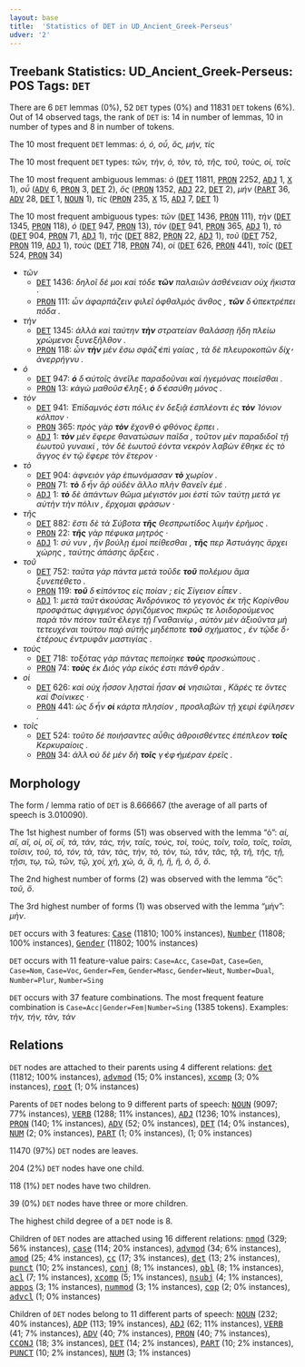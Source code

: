 ```yaml
---
layout: base
title:  'Statistics of DET in UD_Ancient_Greek-Perseus'
udver: '2'
---
```


## Treebank Statistics: UD_Ancient_Greek-Perseus: POS Tags: `DET`

There are 6 `DET` lemmas (0%), 52 `DET` types (0%) and 11831 `DET` tokens (6%).
Out of 14 observed tags, the rank of `DET` is: 14 in number of lemmas, 10 in number of types and 8 in number of tokens.

The 10 most frequent `DET` lemmas: <em>ὁ, ὀ, οὗ, ὅς, μήν, τίς</em>

The 10 most frequent `DET` types:  <em>τῶν, τὴν, ὁ, τὸν, τὸ, τῆς, τοῦ, τοὺς, οἱ, τοῖς</em>

The 10 most frequent ambiguous lemmas: <em>ὁ</em> (<tt><a href="grc_perseus-pos-DET.html">DET</a></tt> 11811, <tt><a href="grc_perseus-pos-PRON.html">PRON</a></tt> 2252, <tt><a href="grc_perseus-pos-ADJ.html">ADJ</a></tt> 1, <tt><a href="grc_perseus-pos-X.html">X</a></tt> 1), <em>οὗ</em> (<tt><a href="grc_perseus-pos-ADV.html">ADV</a></tt> 6, <tt><a href="grc_perseus-pos-PRON.html">PRON</a></tt> 3, <tt><a href="grc_perseus-pos-DET.html">DET</a></tt> 2), <em>ὅς</em> (<tt><a href="grc_perseus-pos-PRON.html">PRON</a></tt> 1352, <tt><a href="grc_perseus-pos-ADJ.html">ADJ</a></tt> 22, <tt><a href="grc_perseus-pos-DET.html">DET</a></tt> 2), <em>μήν</em> (<tt><a href="grc_perseus-pos-PART.html">PART</a></tt> 36, <tt><a href="grc_perseus-pos-ADV.html">ADV</a></tt> 28, <tt><a href="grc_perseus-pos-DET.html">DET</a></tt> 1, <tt><a href="grc_perseus-pos-NOUN.html">NOUN</a></tt> 1), <em>τίς</em> (<tt><a href="grc_perseus-pos-PRON.html">PRON</a></tt> 235, <tt><a href="grc_perseus-pos-X.html">X</a></tt> 15, <tt><a href="grc_perseus-pos-ADJ.html">ADJ</a></tt> 7, <tt><a href="grc_perseus-pos-DET.html">DET</a></tt> 1)

The 10 most frequent ambiguous types:  <em>τῶν</em> (<tt><a href="grc_perseus-pos-DET.html">DET</a></tt> 1436, <tt><a href="grc_perseus-pos-PRON.html">PRON</a></tt> 111), <em>τὴν</em> (<tt><a href="grc_perseus-pos-DET.html">DET</a></tt> 1345, <tt><a href="grc_perseus-pos-PRON.html">PRON</a></tt> 118), <em>ὁ</em> (<tt><a href="grc_perseus-pos-DET.html">DET</a></tt> 947, <tt><a href="grc_perseus-pos-PRON.html">PRON</a></tt> 13), <em>τὸν</em> (<tt><a href="grc_perseus-pos-DET.html">DET</a></tt> 941, <tt><a href="grc_perseus-pos-PRON.html">PRON</a></tt> 365, <tt><a href="grc_perseus-pos-ADJ.html">ADJ</a></tt> 1), <em>τὸ</em> (<tt><a href="grc_perseus-pos-DET.html">DET</a></tt> 904, <tt><a href="grc_perseus-pos-PRON.html">PRON</a></tt> 71, <tt><a href="grc_perseus-pos-ADJ.html">ADJ</a></tt> 1), <em>τῆς</em> (<tt><a href="grc_perseus-pos-DET.html">DET</a></tt> 882, <tt><a href="grc_perseus-pos-PRON.html">PRON</a></tt> 22, <tt><a href="grc_perseus-pos-ADJ.html">ADJ</a></tt> 1), <em>τοῦ</em> (<tt><a href="grc_perseus-pos-DET.html">DET</a></tt> 752, <tt><a href="grc_perseus-pos-PRON.html">PRON</a></tt> 119, <tt><a href="grc_perseus-pos-ADJ.html">ADJ</a></tt> 1), <em>τοὺς</em> (<tt><a href="grc_perseus-pos-DET.html">DET</a></tt> 718, <tt><a href="grc_perseus-pos-PRON.html">PRON</a></tt> 74), <em>οἱ</em> (<tt><a href="grc_perseus-pos-DET.html">DET</a></tt> 626, <tt><a href="grc_perseus-pos-PRON.html">PRON</a></tt> 441), <em>τοῖς</em> (<tt><a href="grc_perseus-pos-DET.html">DET</a></tt> 524, <tt><a href="grc_perseus-pos-PRON.html">PRON</a></tt> 34)


* <em>τῶν</em>
  * <tt><a href="grc_perseus-pos-DET.html">DET</a></tt> 1436: <em>δηλοῖ δέ μοι καὶ τόδε <b>τῶν</b> παλαιῶν ἀσθένειαν οὐχ ἥκιστα ·</em>
  * <tt><a href="grc_perseus-pos-PRON.html">PRON</a></tt> 111: <em>ὧν ἀφαρπάζειν φιλεῖ ὀφθαλμὸς ἄνθος , <b>τῶν</b> δ̓ ὑπεκτρέπει πόδα .</em>
* <em>τὴν</em>
  * <tt><a href="grc_perseus-pos-DET.html">DET</a></tt> 1345: <em>ἀλλὰ καὶ ταύτην <b>τὴν</b> στρατείαν θαλάσσῃ ἤδη πλείω χρώμενοι ξυνεξῆλθον .</em>
  * <tt><a href="grc_perseus-pos-PRON.html">PRON</a></tt> 118: <em>ὧν <b>τὴν</b> μὲν ἔσω σφάζ̓ ἐπὶ γαίας , τὰ δὲ πλευροκοπῶν δίχ̓ ἀνερρήγνυ .</em>
* <em>ὁ</em>
  * <tt><a href="grc_perseus-pos-DET.html">DET</a></tt> 947: <em><b>ὁ</b> δ̓ αὐτοῖς ἀνεῖλε παραδοῦναι καὶ ἡγεμόνας ποιεῖσθαι .</em>
  * <tt><a href="grc_perseus-pos-PRON.html">PRON</a></tt> 13: <em>κἀγὼ μαθοῦσ̓ ἔληξ̓ , <b>ὁ</b> δ̓ ἐσσύθη μόνος .</em>
* <em>τὸν</em>
  * <tt><a href="grc_perseus-pos-DET.html">DET</a></tt> 941: <em>Ἐπίδαμνός ἐστι πόλις ἐν δεξιᾷ ἐσπλέοντι ἐς <b>τὸν</b> Ἰόνιον κόλπον ·</em>
  * <tt><a href="grc_perseus-pos-PRON.html">PRON</a></tt> 365: <em>πρὸς γὰρ <b>τὸν</b> ἔχονθ̓ ὁ φθόνος ἕρπει .</em>
  * <tt><a href="grc_perseus-pos-ADJ.html">ADJ</a></tt> 1: <em><b>τὸν</b> μὲν ἔφερε θανατώσων παῖδα , τοῦτον μὲν παραδιδοῖ τῇ ἑωυτοῦ γυναικί , τὸν δὲ ἑωυτοῦ ἐόντα νεκρὸν λαβὼν ἔθηκε ἐς τὸ ἄγγος ἐν τῷ ἔφερε τὸν ἕτερον ·</em>
* <em>τὸ</em>
  * <tt><a href="grc_perseus-pos-DET.html">DET</a></tt> 904: <em>ἀφνειὸν γὰρ ἐπωνόμασαν <b>τὸ</b> χωρίον .</em>
  * <tt><a href="grc_perseus-pos-PRON.html">PRON</a></tt> 71: <em><b>τὸ</b> δ̓ ἦν ἄῤ οὐδὲν ἄλλο πλὴν θανεῖν ἐμέ .</em>
  * <tt><a href="grc_perseus-pos-ADJ.html">ADJ</a></tt> 1: <em><b>τὸ</b> δὲ ἁπάντων θῶμα μέγιστόν μοι ἐστὶ τῶν ταύτῃ μετά γε αὐτὴν τὴν πόλιν , ἔρχομαι φράσων ·</em>
* <em>τῆς</em>
  * <tt><a href="grc_perseus-pos-DET.html">DET</a></tt> 882: <em>ἔστι δὲ τὰ Σύβοτα <b>τῆς</b> Θεσπρωτίδος λιμὴν ἐρῆμος .</em>
  * <tt><a href="grc_perseus-pos-PRON.html">PRON</a></tt> 22: <em><b>τῆς</b> γὰρ πέφυκα μητρός ·</em>
  * <tt><a href="grc_perseus-pos-ADJ.html">ADJ</a></tt> 1: <em>σύ νυν , ἢν βούλῃ ἐμοὶ πείθεσθαι , <b>τῆς</b> περ Ἀστυάγης ἄρχει χώρης , ταύτης ἁπάσης ἄρξεις .</em>
* <em>τοῦ</em>
  * <tt><a href="grc_perseus-pos-DET.html">DET</a></tt> 752: <em>ταῦτα γὰρ πάντα μετὰ τοῦδε <b>τοῦ</b> πολέμου ἅμα ξυνεπέθετο .</em>
  * <tt><a href="grc_perseus-pos-PRON.html">PRON</a></tt> 119: <em><b>τοῦ</b> δ̓ εἰπόντος εἰς ποίαν ; εἰς Σίγειον εἶπεν .</em>
  * <tt><a href="grc_perseus-pos-ADJ.html">ADJ</a></tt> 1: <em>μετὰ ταῦτ̓ ἀκούσας Ἀνδρόνικος τὸ γεγονὸς ἐκ τῆς Κορίνθου προσφάτως ἀφιγμένος ὀργιζόμενος πικρῶς τε λοιδορούμενος παρὰ τὸν πότον ταῦτ̓ ἔλεγε τῇ Γναθαινίῳ , αὐτὸν μὲν ἀξιοῦντα μὴ τετευχέναι τούτου παῤ αὐτῆς μηδέποτε <b>τοῦ</b> σχήματος , ἐν τῷδε δ̓ ἑτέρους ἐντρυφᾶν μαστιγίας .</em>
* <em>τοὺς</em>
  * <tt><a href="grc_perseus-pos-DET.html">DET</a></tt> 718: <em>τοξότας γὰρ πάντας πεποίηκε <b>τοὺς</b> προσκώπους .</em>
  * <tt><a href="grc_perseus-pos-PRON.html">PRON</a></tt> 74: <em><b>τοὺς</b> ἐκ Διὸς γὰρ εἰκός ἐστι πάνθ̓ ὁρᾶν .</em>
* <em>οἱ</em>
  * <tt><a href="grc_perseus-pos-DET.html">DET</a></tt> 626: <em>καὶ οὐχ ἧσσον λῃσταὶ ἦσαν <b>οἱ</b> νησιῶται , Κᾶρές τε ὄντες καὶ Φοίνικες ·</em>
  * <tt><a href="grc_perseus-pos-PRON.html">PRON</a></tt> 441: <em>ὡς δ̓ ἦν <b>οἱ</b> κάρτα πλησίον , προσλαβὼν τῇ χειρὶ ἐφίλησεν .</em>
* <em>τοῖς</em>
  * <tt><a href="grc_perseus-pos-DET.html">DET</a></tt> 524: <em>τοῦτο δὲ ποιήσαντες αὖθις ἁθροισθέντες ἐπέπλεον <b>τοῖς</b> Κερκυραίοις .</em>
  * <tt><a href="grc_perseus-pos-PRON.html">PRON</a></tt> 34: <em>ἀλλ̓ οὐ δὲ μὲν δὴ <b>τοῖς</b> γ̓ ἐφ̓ ἡμέραν ἐρεῖς .</em>

## Morphology

The form / lemma ratio of `DET` is 8.666667 (the average of all parts of speech is 3.010090).

The 1st highest number of forms (51) was observed with the lemma “ὁ”: <em>αἱ, αἳ, αἵ, οἱ, οἳ, οἵ, τά, τάν, τάς, τήν, ταῖς, τούς, τοὶ, τοὺς, τοῖν, τοῖο, τοῖς, τοῖσι, τοῖσιν, τοῦ, τό, τόν, τὰ, τὰν, τὰς, τὴν, τὸ, τὸν, τὼ, τᾶν, τᾶς, τᾷ, τῆ, τῆς, τῇ, τῇσι, τῳ, τῶ, τῶν, τῷ, χοἰ, χἠ, χὠ, ἁ, ἃ, ἡ, ἣ, ἥ, ὁ, ὃ, ὅ</em>.

The 2nd highest number of forms (2) was observed with the lemma “ὅς”: <em>τοῦ, ὃ</em>.

The 3rd highest number of forms (1) was observed with the lemma “μήν”: <em>μὴν</em>.

`DET` occurs with 3 features: <tt><a href="grc_perseus-feat-Case.html">Case</a></tt> (11810; 100% instances), <tt><a href="grc_perseus-feat-Number.html">Number</a></tt> (11808; 100% instances), <tt><a href="grc_perseus-feat-Gender.html">Gender</a></tt> (11802; 100% instances)

`DET` occurs with 11 feature-value pairs: `Case=Acc`, `Case=Dat`, `Case=Gen`, `Case=Nom`, `Case=Voc`, `Gender=Fem`, `Gender=Masc`, `Gender=Neut`, `Number=Dual`, `Number=Plur`, `Number=Sing`

`DET` occurs with 37 feature combinations.
The most frequent feature combination is `Case=Acc|Gender=Fem|Number=Sing` (1385 tokens).
Examples: <em>τὴν, τήν, τὰν, τάν</em>


## Relations

`DET` nodes are attached to their parents using 4 different relations: <tt><a href="grc_perseus-dep-det.html">det</a></tt> (11812; 100% instances), <tt><a href="grc_perseus-dep-advmod.html">advmod</a></tt> (15; 0% instances), <tt><a href="grc_perseus-dep-xcomp.html">xcomp</a></tt> (3; 0% instances), <tt><a href="grc_perseus-dep-root.html">root</a></tt> (1; 0% instances)

Parents of `DET` nodes belong to 9 different parts of speech: <tt><a href="grc_perseus-pos-NOUN.html">NOUN</a></tt> (9097; 77% instances), <tt><a href="grc_perseus-pos-VERB.html">VERB</a></tt> (1288; 11% instances), <tt><a href="grc_perseus-pos-ADJ.html">ADJ</a></tt> (1236; 10% instances), <tt><a href="grc_perseus-pos-PRON.html">PRON</a></tt> (140; 1% instances), <tt><a href="grc_perseus-pos-ADV.html">ADV</a></tt> (52; 0% instances), <tt><a href="grc_perseus-pos-DET.html">DET</a></tt> (14; 0% instances), <tt><a href="grc_perseus-pos-NUM.html">NUM</a></tt> (2; 0% instances), <tt><a href="grc_perseus-pos-PART.html">PART</a></tt> (1; 0% instances),  (1; 0% instances)

11470 (97%) `DET` nodes are leaves.

204 (2%) `DET` nodes have one child.

118 (1%) `DET` nodes have two children.

39 (0%) `DET` nodes have three or more children.

The highest child degree of a `DET` node is 8.

Children of `DET` nodes are attached using 16 different relations: <tt><a href="grc_perseus-dep-nmod.html">nmod</a></tt> (329; 56% instances), <tt><a href="grc_perseus-dep-case.html">case</a></tt> (114; 20% instances), <tt><a href="grc_perseus-dep-advmod.html">advmod</a></tt> (34; 6% instances), <tt><a href="grc_perseus-dep-amod.html">amod</a></tt> (25; 4% instances), <tt><a href="grc_perseus-dep-cc.html">cc</a></tt> (17; 3% instances), <tt><a href="grc_perseus-dep-det.html">det</a></tt> (13; 2% instances), <tt><a href="grc_perseus-dep-punct.html">punct</a></tt> (10; 2% instances), <tt><a href="grc_perseus-dep-conj.html">conj</a></tt> (8; 1% instances), <tt><a href="grc_perseus-dep-obl.html">obl</a></tt> (8; 1% instances), <tt><a href="grc_perseus-dep-acl.html">acl</a></tt> (7; 1% instances), <tt><a href="grc_perseus-dep-xcomp.html">xcomp</a></tt> (5; 1% instances), <tt><a href="grc_perseus-dep-nsubj.html">nsubj</a></tt> (4; 1% instances), <tt><a href="grc_perseus-dep-appos.html">appos</a></tt> (3; 1% instances), <tt><a href="grc_perseus-dep-nummod.html">nummod</a></tt> (3; 1% instances), <tt><a href="grc_perseus-dep-cop.html">cop</a></tt> (2; 0% instances), <tt><a href="grc_perseus-dep-advcl.html">advcl</a></tt> (1; 0% instances)

Children of `DET` nodes belong to 11 different parts of speech: <tt><a href="grc_perseus-pos-NOUN.html">NOUN</a></tt> (232; 40% instances), <tt><a href="grc_perseus-pos-ADP.html">ADP</a></tt> (113; 19% instances), <tt><a href="grc_perseus-pos-ADJ.html">ADJ</a></tt> (62; 11% instances), <tt><a href="grc_perseus-pos-VERB.html">VERB</a></tt> (41; 7% instances), <tt><a href="grc_perseus-pos-ADV.html">ADV</a></tt> (40; 7% instances), <tt><a href="grc_perseus-pos-PRON.html">PRON</a></tt> (40; 7% instances), <tt><a href="grc_perseus-pos-CCONJ.html">CCONJ</a></tt> (18; 3% instances), <tt><a href="grc_perseus-pos-DET.html">DET</a></tt> (14; 2% instances), <tt><a href="grc_perseus-pos-PART.html">PART</a></tt> (10; 2% instances), <tt><a href="grc_perseus-pos-PUNCT.html">PUNCT</a></tt> (10; 2% instances), <tt><a href="grc_perseus-pos-NUM.html">NUM</a></tt> (3; 1% instances)

